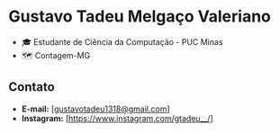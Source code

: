 
# Gustavo Tadeu Melgaço Valeriano


- 🎓 Estudante de Ciência da Computação - PUC Minas
- 🗺 Contagem-MG


## Contato

- **E-mail:** [gustavotadeu1318@gmail.com]
- **Instagram:**  [https://www.instagram.com/gtadeu__/]



